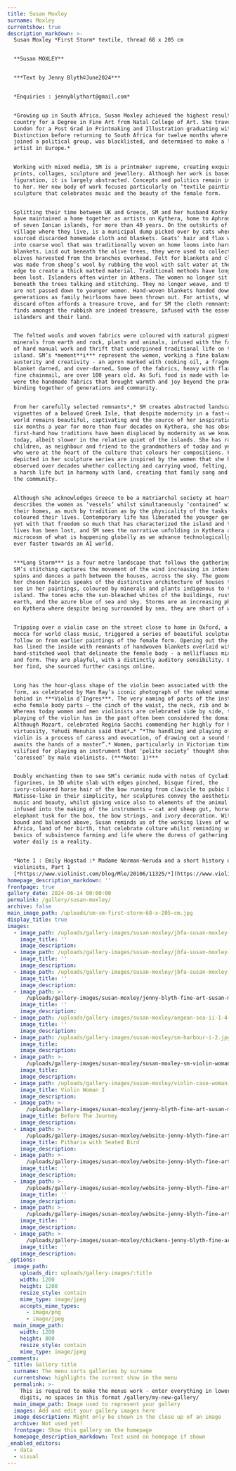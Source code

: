 ```yaml
---
title: Susan Moxley
surname: Moxley
currentshow: true
description_markdown: >-
  Susan Moxley *First Storm* textile, thread 68 x 205 cm


  **Susan MOXLEY**


  ***Text by Jenny Blyth©June2024***


  *Enquiries : jennyblythart@gmail.com*


  *Growing up in South Africa, Susan Moxley achieved the highest results in the
  country for a Degree in Fine Art from Natal College of Art. She travelled to
  London for a Post Grad in Printmaking and Illustration graduating with
  Distinction before returning to South Africa for twelve months where she
  joined a political group, was blacklisted, and determined to make a life as an
  artist in Europe.*


  Working with mixed media, SM is a printmaker supreme, creating exquisite
  prints, collages, sculpture and jewellery. Although her work is based in
  figuration, it is largely abstracted. Concepts and politics remain important
  to her. Her new body of work focuses particularly on ‘textile paintings’ with
  sculpture that celebrates music and the beauty of the female form.


  Splitting their time between UK and Greece, SM and her husband Korky Paul,
  have maintained a home together as artists on Kythera, home to Aphrodite - one
  of seven Ionian islands, for more than 40 years. On the outskirts of the
  village where they live, is a municipal dump picked over by cats where SM has
  sourced discarded homemade cloth and blankets. Goats’ hair and flax was spun
  into coarse wool that was traditionally woven on home looms into hardwearing
  blankets. Laid out beneath the olive trees, they were used to collect the
  olives harvested from the branches overhead. Felt for blankets and clothing
  was made from sheep’s wool by rubbing the wool with salt water at the sea’s
  edge to create a thick matted material. Traditional methods have long since
  been lost. Islanders often winter in Athens. The women no longer sit out
  beneath the trees talking and stitching. They no longer weave, and the skills
  are not passed down to younger women. Hand-woven blankets handed down over
  generations as family heirlooms have been thrown out. For artists, what we
  discard often affords a treasure trove, and for SM the cloth remnants that she
  finds amongst the rubbish are indeed treasure, infused with the essence of the
  islanders and their land.


  The felted wools and woven fabrics were coloured with natural pigments and
  minerals from earth and rock, plants and animals, infused with the family song
  of hard manual work and thrift that underpinned traditional life on the
  island. SM’s *mement**i*** represent the women, working a fine balance of
  austerity and creativity - an apron marked with cooking oil, a fragment of
  blanket darned, and over-darned… Some of the fabrics, heavy with flax like
  fine chainmail, are over 100 years old. As Sufi food is made with love, so too
  were the handmade fabrics that brought warmth and joy beyond the practical, a
  binding together of generations and community.


  From her carefully selected remnants*,* SM creates abstracted landscapes,
  vignettes of a beloved Greek Isle, that despite modernity in a fast-changing
  world remains beautiful, captivating and the source of her inspiration. Living
  six months a year for more than four decades on Kythera, she has observed
  first-hand how traditions have been displaced by modernity as we know it
  today, albeit slower in the relative quiet of the islands. She has raised her
  children, as neighbour and friend to the grandmothers of today and yesteryear
  who were at the heart of the culture that colours her compositions. Figures
  depicted in her sculpture series are inspired by the women that she has
  observed over decades whether collecting and carrying wood, felting, sewing –
  a harsh life but in harmony with land, creating that family song and pride in
  the community.


  Although she acknowledges Greece to be a matriarchal society at heart, she
  describes the women as ‘vessels’ whilst simultaneously ‘contained’ within
  their homes, as much by tradition as by the physicality of the tasks that that
  coloured their lives. Contemporary life has liberated the younger generation,
  yet with that freedom so much that has characterized the island and their
  lives has been lost, and SM sees the narrative unfolding in Kythera as a
  microcosm of what is happening globally as we advance technologically marching
  ever faster towards an AI world.


  ***Long Storm*** is a four metre landscape that follows the gathering storm.
  SM’s stitching captures the movement of the wind increasing in intensity as it
  spins and dances a path between the houses, across the sky. The geometry of
  her chosen fabrics speaks of the distinctive architecture of houses that we
  see in her paintings, coloured by minerals and plants indigenous to the
  island. The tones echo the sun-bleached whites of the buildings, rust-red
  earth, and the azure blue of sea and sky. Storms are an increasing phenomenon
  on Kythera where despite being surrounded by sea, they are short of water.


  Tripping over a violin case on the street close to home in Oxford, a quiet
  mecca for world class music, triggered a series of beautiful sculptures that
  follow on from earlier paintings of the female form. Opening out the case, SM
  has lined the inside with remnants of handwoven blankets overlaid with
  hand-stitched wool that delineate the female body - a mellifluous mix of music
  and form. They are playful, with a distinctly auditory sensibility. Excited by
  her find, she sourced further casings online.


  Long has the hour-glass shape of the violin been associated with the female
  form, as celebrated by Man Ray’s iconic photograph of the naked woman from
  behind in ***Violin d’Ingres***. The very naming of parts of the instrument
  echo female body parts – the cinch of the waist, the neck, rib and belly…
  Whereas today women and men violinists are celebrated side by side, the
  playing of the violin has in the past often been considered the domain of men.
  Although Mozart, celebrated Regina Sacchi commending her highly for her
  virtuosity, Yehudi Menuhin said that*…* “*The handling and playing of the
  violin is a process of caress and evocation, of drawing out a sound that
  awaits the hands of a master”.* Women, particularly in Victorian times, were
  vilified for playing an instrument that ‘polite society’ thought should be
  ‘caressed’ by male violinists. (***Note: 1)***


  Doubly enchanting then to see SM’s ceramic nude with notes of Cycladic
  figurines, in 3D white slab with edges pinched, bisque fired, the
  ivory-coloured horse hair of the bow running from clavicle to pubic bone.
  Matisse-like in their simplicity, her sculptures convey the aesthetics of
  music and beauty, whilst giving voice also to elements of the animal spirits
  infused into the making of the instruments – cat and sheep gut, horse hair and
  elephant tusk for the box, the bow strings, and ivory decoration. With goods
  bound and balanced above, Susan reminds us of the working lives of women of
  Africa, land of her birth, that celebrate culture whilst reminding us of the
  basics of subsistence farming and life where the duress of gathering wood and
  water daily is a reality.


  *Note 1 : Emily Hogstad :* Madame Norman-Neruda and a short history of women
  violinists, Part 1
  [*https://www.violinist.com/blog/Mle/20106/11325/*](https://www.violinist.com/blog/Mle/20106/11325/)
homepage_description_markdown: ''
frontpage: true
gallery_date: 2024-06-14 00:00:00
permalink: /gallery/susan-moxley/
archive: false
main_image_path: /uploads/sm-sm-first-storm-68-x-205-cm.jpg
display_title: true
images:
  - image_path: /uploads/gallery-images/susan-moxley/jbfa-susan-moxley-melody.jpg
    image_title: ''
    image_description:
  - image_path: /uploads/gallery-images/susan-moxley/jbfa-susan-moxley-aegean-ii.jpg
    image_title: ''
    image_description:
  - image_path: /uploads/gallery-images/susan-moxley/jbfa-susan-moxley-hot-sea-i.jpg
    image_title: ''
    image_description:
  - image_path: >-
      /uploads/gallery-images/susan-moxley/jenny-blyth-fine-art-susan-moxley-violin-women-in-blue-1.jpg
    image_title: ''
    image_description:
  - image_path: /uploads/gallery-images/susan-moxley/aegean-sea-ii-1-4-mb.jpg
    image_title: ''
    image_description:
  - image_path: /uploads/gallery-images/susan-moxley/sm-harbour-i-2.jpg
    image_title:
    image_description:
  - image_path: >-
      /uploads/gallery-images/susan-moxley/susan-moxley-sm-violin-woman-in-white-with-minoan-bird-1.jpg
    image_title:
    image_description:
  - image_path: /uploads/gallery-images/susan-moxley/violin-case-woman-i-sm.jpg
    image_title: Violin Woman I
    image_description:
  - image_path: >-
      /uploads/gallery-images/susan-moxley/jenny-blyth-fine-art-susan-moxley-before-the-journey.jpg
    image_title: Before The Journey
    image_description:
  - image_path: >-
      /uploads/gallery-images/susan-moxley/website-jenny-blyth-fine-art-susan-moxley-pitharia-with-minoan-bird.jpg
    image_title: Pitharia with Seated Bird
    image_description:
  - image_path: >-
      /uploads/gallery-images/susan-moxley/website-jenny-blyth-fine-art-susan-moxley-pitharia-ii-with-minoan-bird-03.jpg
    image_title: ''
    image_description:
  - image_path: >-
      /uploads/gallery-images/susan-moxley/website-jenny-blyth-fine-art-susan-moxley-pitharia-with-sticks.jpg
    image_title: ''
    image_description:
  - image_path: >-
      /uploads/gallery-images/susan-moxley/website-jenny-blyth-fine-art-susan-moxley-pitharia-with-plates.jpg
    image_title: ''
    image_description:
  - image_path: >-
      /uploads/gallery-images/susan-moxley/chickens-jenny-blyth-fine-art-susan-moxley-when-chickens-fly.jpg
    image_title: ''
    image_description:
_options:
  image_path:
    uploads_dir: uploads/gallery-images/:title
    width: 1200
    height: 1200
    resize_style: contain
    mime_type: image/jpeg
    accepts_mime_types:
      - image/png
      - image/jpeg
  main_image_path:
    width: 1200
    height: 800
    resize_style: contain
    mime_type: image/jpeg
_comments:
  title: Gallery title
  surname: The menu sorts galleries by surname
  currentshow: highlights the current show in the menu
  permalink: >-
    This is required to make the menus work - enter everything in lower case, no
    digits, no spaces in this format /gallery/my-new-gallery/
  main_image_path: Image used to represent your gallery
  images: Add and edit your gallery images here
  image_description: Might only be shown in the close up of an image
  archive: Not used yet!
  frontpage: Show this gallery on the homepage
  homepage_description_markdown: Text used on homepage if shown
_enabled_editors:
  - data
  - visual
---
```

